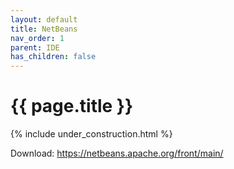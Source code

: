 ```yaml
---
layout: default
title: NetBeans
nav_order: 1
parent: IDE
has_children: false
---
```


{{ page.title }}
======================

{% include under_construction.html %}

Download: https://netbeans.apache.org/front/main/

<br>

<br>